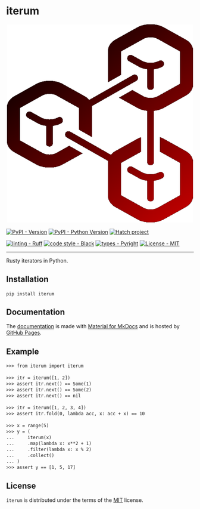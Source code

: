 # iterum

<div align="center">
<img src="https://raw.githubusercontent.com/tjsmart/iterum/main/docs/assets/logo.png" alt="Iterum logo" width="500" role="img">
</div>


[![PyPI - Version](https://img.shields.io/pypi/v/iterum.svg)](https://pypi.org/project/iterum)
[![PyPI - Python Version](https://img.shields.io/pypi/pyversions/iterum.svg)](https://pypi.org/project/iterum)
[![Hatch project](https://img.shields.io/badge/%F0%9F%A5%9A-Hatch-4051b5.svg)](https://github.com/pypa/hatch)


[![linting - Ruff](https://img.shields.io/endpoint?url=https://raw.githubusercontent.com/charliermarsh/ruff/main/assets/badge/v2.json)](https://github.com/astral-sh/ruff)
[![code style - Black](https://img.shields.io/badge/code%20style-black-000000.svg)](https://github.com/psf/black)
[![types - Pyright](https://microsoft.github.io/pyright/img/pyright_badge.svg)](https://microsoft.github.io/pyright/)
[![License - MIT](https://img.shields.io/badge/license-MIT-9400d3.svg)](https://spdx.org/licenses/)

-----

Rusty iterators in Python.

## Installation

```console
pip install iterum
```

## Documentation

The [documentation](https://tjsmart.github.io/iterum) is made with [Material for MkDocs](https://github.com/squidfunk/mkdocs-material) and is hosted by [GitHub Pages](https://docs.github.com/en/pages).


## Example

```pycon
>>> from iterum import iterum

>>> itr = iterum([1, 2])
>>> assert itr.next() == Some(1)
>>> assert itr.next() == Some(2)
>>> assert itr.next() == nil

>>> itr = iterum([1, 2, 3, 4])
>>> assert itr.fold(0, lambda acc, x: acc + x) == 10

>>> x = range(5)
>>> y = (
...     iterum(x)
...     .map(lambda x: x**2 + 1)
...     .filter(lambda x: x % 2)
...     .collect()
... )
>>> assert y == [1, 5, 17]
```

## License

`iterum` is distributed under the terms of the [MIT](https://spdx.org/licenses/MIT.html) license.
